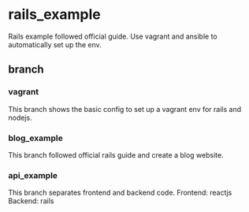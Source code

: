 # rails_example
Rails example followed official guide. Use vagrant and ansible to automatically set up the env.

## branch
### vagrant
This branch shows the basic config to set up a vagrant env for rails and nodejs.

### blog_example
This branch followed official rails guide and create a blog website.

### api_example
This branch separates frontend and backend code.
Frontend: reactjs
Backend: rails